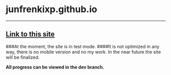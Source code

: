 # junfrenkixp.github.io
---
[Link to this site](https://junfrenkixp.github.io)
---
###At the moment, the site is in test mode. 
####It is not optimized in any way, there is no mobile version and no my work. In the near future the site will be finalized. 

**All progress can be viewed in the dev branch.**

